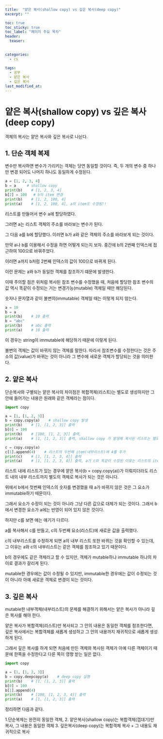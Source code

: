 ```yaml
---
title:  "얕은 복사(shallow copy) vs 깊은 복사(deep copy)"
excerpt: ""

toc: true
toc_sticky: true
toc_label: "페이지 주요 목차"
header:
  teaser: 
  
  
categories:
  - cs
  
tags:
  - 공부
  - 얕은 복사
  - 깊은 복사
last_modified_at: 
---
```


얕은 복사(shallow copy) vs 깊은 복사(deep copy)
========================

객체의 복사는 얕은 복사와 깊은 복사로 나뉜다.

## 1. 단순 객체 복제

변수만 복사하면 변수가 가리키는 객체는 당연 동일할 것이다. 즉, 두 개의 변수 중 하나만 변경 되어도 나머지 하나도 동일하게 수정된다.

```python
a = [1, 2, 3, 4]
b = a     # shallow copy
print(b)    # [1, 2, 3, 4]
b[2] = 100   # b의 item 변경
print(b)    # [1, 2, 100, 4]
print(a)    # [1, 2, 100, 4], a의 item도 수정됨!!
```

리스트를 만들어서 변수 a에 할당하였다.

그러면 a는 리스트 객체의 주소를 바라보는 변수가 된다.

그 다음 a를 b에 할당했다. 이러면 b가 a와 같은 객체의 주소를 바라보게 되는 것이다.

만약 a나 b를 이용해서 수정을 하면 어떻게 되는지 보자.
중간에 b의 2번째 인덱스에 접근하여 100으로 바꿔주었다.

이러면 a까지 b처럼 2번째 인덱스의 값이 100으로 바뀌게 된다.

이런 문제는 a와 b가 동일한 객체를 참조하기 떄문에 발생한다.

이때 주의할 점은 위처럼 복사된 참조 변수를 수정했을 때, 처음에 할당한 참조 변수의 값 역시 똑같이 수정되는 거는 변경가능(mutable) 객체일 때만 해당된다.

숫자나 문자열과 같이 불변의(immutable) 객체일 때는 이렇게 되지 않는다.

```python
a = 10
b = a
print(b)    # 10 출력
b = "abc"
print(b)    # abc 출력
print(a)    # 10 출력
```

이 경우는 string이 immutable에 해당하기 때문에 이렇게 된다.

불변의 객체는 값이 바뀌지 않는 객체를 말한다. 따라서 참조변수를 수정한다는 것은 주소의 값(value)가 바뀌는
것이 아니라 그 변수에 새로운 객체가 할당되는 것을 의미한다.

## 2. 얕은 복사

단순복사와 구별되는 얕은 복사의 차이점은 복합객체(리스트)는 별도로 생성하지만 그 안에 들어가는 내용은 원래와 같은 객체라는 점이다.

```python
import copy

a = [1, [1, 2, 3]]
b = copy.copy(a)    # shallow copy 발생
print(b)    # [1, [1, 2, 3]] 출력
b[0] = 100
print(b)    # [100, [1, 2, 3]] 출력,
print(a)    # [1, [1, 2, 3]] 출력, shallow copy 가 발생해 복사된 리스트는 별도의 객체이므로 item을 수정하면 복사본만 수정된다. (immutable 객체의 경우)

c = copy.copy(a)
c[1].append(4)    # 리스트의 두번째 item(내부리스트)에 4를 추가
print(c)    # [1, [1, 2, 3, 4]] 출력
print(a)    # [1, [1, 2, 3, 4]] 출력, a가 c와 똑같이 수정된 이유는 리스트의 item 내부의 객체는 동일한 객체이므로 mutable한 리스트를 수정할때는 둘다 값이 변경됨
```

리스트 내에 리스트가 있는 경우에 얕은 복사(b = copy.copy(a))가 이뤄지더라도 리스트 내의 내부 리스트까지 별도의 객체로 복사가 되는 것은 아니다.

위에서 b에서 첫번째 인덱스의 숫자를 변경했을 때 a가 바뀌지 않은 것은 그 요소가 immutable하기 때문이다.

그래서 요소가 수정이 되는 것이 아니라 그냥 다른 값으로 대체가 되는 것이다. 그래서 b에서 변경한 요소가 a에는 반영이 되어 있지 않은 것이다.

하지만 c를 보면 얘는 얘기가 다르다.

a를 복사해서 c를 만들고, c의 두번째 요소(리스트)에 새로운 값을 출력했다.

c의 내부리스트를 수정하게 되면 a의 내부 리스트 또한 바뀌는 것을 확인할 수 있는데, 그 이유는 a와 c의 내부리스트는 같은 
객체를 참조하고 있기 때문이다.

b의 경우에도 같은 객체라고 할 수 있지만, 객체가 mutable하냐 immutable 하냐의 차이로 결과가 갈리게 된다.

mutable한 경우에는 값이 수정될 수 있지만, immutable한 경우에는 값이 수정되는 것이 아니라 아예 새로운 객체로 변경이 되는 것이다.

## 3. 깊은 복사

mutable한 내부객체(내부리스트)의 문제를 해결하기 위해서는 얕은 복사가 아니라 깊은 복사를 해야 한다.

얕은 복사가 복합객체(리스트)만 복사되고 그 안의 내용은 동일한 객체를 참조한다면, 깊은 복사에서는 복합객체를 새롭게 생성하고 그 안의 내용까지 재귀적으로 새롭게 생성하게 된다.

그래서 깊은 복사를 하게 되면 처음에 만든 객체와 복사된 객체가 아예 다른 객체이기 때문에 한쪽을 수정한다고 다른 쪽이 영향 받는 일은 없다.

```python
import copy

a = [1, [1, 2, 3]]
b = copy.deepcopy(a)    # deep copy 실행
print(b)    # [1, [1, 2, 3]] 출력
b[0] = 100
b[1].append(4)
print(b)    # [100, [1, 2, 3, 4]] 출력
print(a)    # [1, [1, 2, 3]] 출력
```

정리하면 다음과 같다.

1.단순복제는 완전히 동일한 객체,
2. 얕은복사(shallow copy)는 복합객체(껍데기)만 복사, 그 내용은 동일한 객체
3. 깊은복사(deep copy)는 복합객체 복사 + 그 내용도 재귀적으로 복사
